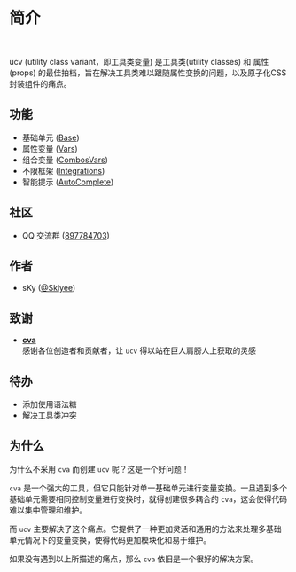 # 简介

<br>

<span class="text-[--vp-c-brand-1] text-2xl">ucv</span> <span class="op-60">(utility class variant，即工具类变量)</span> 是工具类(utility classes) 和 属性(props) 的最佳拍档，旨在解决工具类难以跟随属性变换的问题，以及原子化CSS封装组件的痛点。

## 功能

- 基础单元 ([Base](../feature/base.md))
- 属性变量 ([Vars](../feature/vars.md))
- 组合变量 ([CombosVars](../feature/combosVars.md))
- 不限框架 ([Integrations](../integration/uno.md))
- 智能提示 ([AutoComplete](../feature/api.md))

## 社区

- QQ 交流群 ([897784703](https://qm.qq.com/q/4c3Sn0R98Y))

## 作者

- sKy ([@Skiyee](https://github.com/skiyee))

## 致谢

- [**cva**](https://github.com/joe-bell/cva)<br>
  感谢各位创造者和贡献者，让 `ucv` 得以站在巨人肩膀人上获取的灵感

## 待办

- 添加使用语法糖
- 解决工具类冲突

## 为什么

为什么不采用 `cva` 而创建 `ucv` 呢？这是一个好问题！

`cva` 是一个强大的工具，但它只能针对单一基础单元进行变量变换。一旦遇到多个基础单元需要相同控制变量进行变换时，就得创建很多耦合的 `cva`，这会使得代码难以集中管理和维护。

而 `ucv` 主要解决了这个痛点。它提供了一种更加灵活和通用的方法来处理多基础单元情况下的变量变换，使得代码更加模块化和易于维护。

如果没有遇到以上所描述的痛点，那么 `cva` 依旧是一个很好的解决方案。
